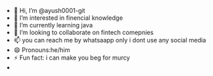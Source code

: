 - 👋 Hi, I’m @ayush0001-git
- 👀 I’m interested in finencial knowledge
- 🌱 I’m currently learning java
- 💞️ I’m looking to collaborate on fintech comepnies
- 📫 you can reach me by whatsaapp only i dont use any social media
- 😄 Pronouns:he/him
- ⚡ Fun fact: i can make you beg for murcy
- 

<!---
ayush0001-git/ayush0001-git is a ✨ special ✨ repository because its `README.md` (this file) appears on your GitHub profile.
You can click the Preview link to take a look at your changes.
--->
